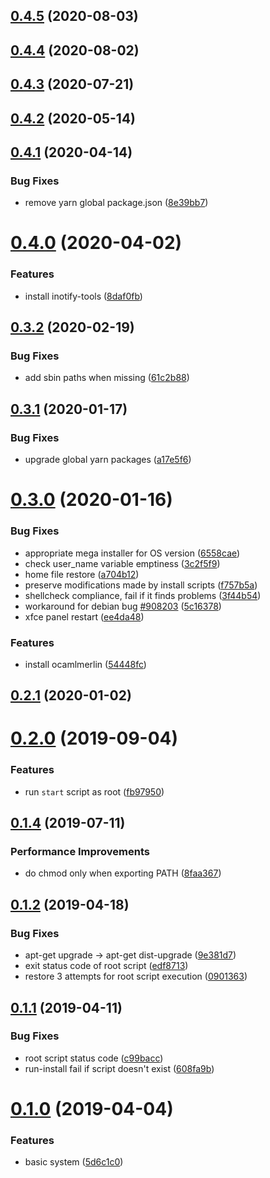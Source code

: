 ## [0.4.5](https://github.com/emilianobovetti/init-xfce/compare/0.4.4...0.4.5) (2020-08-03)

## [0.4.4](https://github.com/emilianobovetti/init-xfce/compare/0.4.3...0.4.4) (2020-08-02)

## [0.4.3](https://github.com/emilianobovetti/init-xfce/compare/0.4.2...0.4.3) (2020-07-21)

## [0.4.2](https://github.com/emilianobovetti/init-xfce/compare/0.4.1...0.4.2) (2020-05-14)

## [0.4.1](https://github.com/emilianobovetti/init-xfce/compare/0.4.0...0.4.1) (2020-04-14)


### Bug Fixes

* remove yarn global package.json ([8e39bb7](https://github.com/emilianobovetti/init-xfce/commit/8e39bb7a486d1363627145a8b74cedeb54a1524f))

# [0.4.0](https://github.com/emilianobovetti/init-xfce/compare/0.3.2...0.4.0) (2020-04-02)


### Features

* install inotify-tools ([8daf0fb](https://github.com/emilianobovetti/init-xfce/commit/8daf0fbe5cd0e37df04dd89fac7c639f55f3e057))

## [0.3.2](https://github.com/emilianobovetti/init-xfce/compare/0.3.1...0.3.2) (2020-02-19)


### Bug Fixes

* add sbin paths when missing ([61c2b88](https://github.com/emilianobovetti/init-xfce/commit/61c2b88))

## [0.3.1](https://github.com/emilianobovetti/init-xfce/compare/0.3.0...0.3.1) (2020-01-17)


### Bug Fixes

* upgrade global yarn packages ([a17e5f6](https://github.com/emilianobovetti/init-xfce/commit/a17e5f6))

# [0.3.0](https://github.com/emilianobovetti/init-xfce/compare/0.2.1...0.3.0) (2020-01-16)


### Bug Fixes

* appropriate mega installer for OS version ([6558cae](https://github.com/emilianobovetti/init-xfce/commit/6558cae))
* check user_name variable emptiness ([3c2f5f9](https://github.com/emilianobovetti/init-xfce/commit/3c2f5f9))
* home file restore ([a704b12](https://github.com/emilianobovetti/init-xfce/commit/a704b12))
* preserve modifications made by install scripts ([f757b5a](https://github.com/emilianobovetti/init-xfce/commit/f757b5a))
* shellcheck compliance, fail if it finds problems ([3f44b54](https://github.com/emilianobovetti/init-xfce/commit/3f44b54))
* workaround for debian bug [#908203](https://github.com/emilianobovetti/init-xfce/issues/908203) ([5c16378](https://github.com/emilianobovetti/init-xfce/commit/5c16378))
* xfce panel restart ([ee4da48](https://github.com/emilianobovetti/init-xfce/commit/ee4da48))


### Features

* install ocamlmerlin ([54448fc](https://github.com/emilianobovetti/init-xfce/commit/54448fc))

## [0.2.1](https://github.com/emilianobovetti/init-xfce/compare/0.2.0...0.2.1) (2020-01-02)

# [0.2.0](https://github.com/emilianobovetti/init-xfce/compare/0.1.4...0.2.0) (2019-09-04)


### Features

* run `start` script as root ([fb97950](https://github.com/emilianobovetti/init-xfce/commit/fb97950))

## [0.1.4](https://github.com/emilianobovetti/init-xfce/compare/0.1.2...0.1.4) (2019-07-11)


### Performance Improvements

* do chmod only when exporting PATH ([8faa367](https://github.com/emilianobovetti/init-xfce/commit/8faa367))



## [0.1.2](https://github.com/emilianobovetti/init-xfce/compare/0.1.1...0.1.2) (2019-04-18)


### Bug Fixes

* apt-get upgrade -> apt-get dist-upgrade ([9e381d7](https://github.com/emilianobovetti/init-xfce/commit/9e381d7))
* exit status code of root script ([edf8713](https://github.com/emilianobovetti/init-xfce/commit/edf8713))
* restore 3 attempts for root script execution ([0901363](https://github.com/emilianobovetti/init-xfce/commit/0901363))



## [0.1.1](https://github.com/emilianobovetti/init-xfce/compare/0.1.0...0.1.1) (2019-04-11)


### Bug Fixes

* root script status code ([c99bacc](https://github.com/emilianobovetti/init-xfce/commit/c99bacc))
* run-install fail if script doesn't exist ([608fa9b](https://github.com/emilianobovetti/init-xfce/commit/608fa9b))



# [0.1.0](https://github.com/emilianobovetti/init-xfce/compare/5d6c1c0...0.1.0) (2019-04-04)


### Features

* basic system ([5d6c1c0](https://github.com/emilianobovetti/init-xfce/commit/5d6c1c0))

